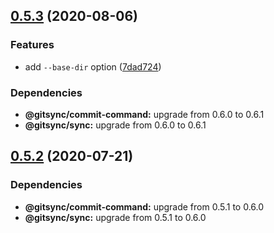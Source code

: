 ## [0.5.3](https://github.com/gitsync-pkg/gitsync-post-merge-command/compare/v0.5.2...v0.5.3) (2020-08-06)


### Features

* add `--base-dir` option ([7dad724](https://github.com/gitsync-pkg/gitsync-post-merge-command/commit/7dad7248ff63cbed0b077f1e3d310969eab818d7))





### Dependencies

* **@gitsync/commit-command:** upgrade from 0.6.0 to 0.6.1
* **@gitsync/sync:** upgrade from 0.6.0 to 0.6.1

## [0.5.2](https://github.com/gitsync-pkg/gitsync-post-merge-command/compare/v0.5.1...v0.5.2) (2020-07-21)





### Dependencies

* **@gitsync/commit-command:** upgrade from 0.5.1 to 0.6.0
* **@gitsync/sync:** upgrade from 0.5.1 to 0.6.0
